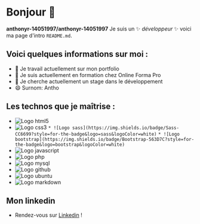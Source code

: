 # Bonjour 👋

**anthonyr-14051997/anthonyr-14051997** Je suis un ✨ _développeur_ ✨ voici ma page d'intro `README.md`.

## Voici quelques informations sur moi :

- 🔭 Je travail actuellement sur mon portfolio
- 🌱 Je suis actuellement en formation chez Online Forma Pro
- 👯 Je cherche actuellement un stage dans le développement
- 😄 Surnom: Antho

## Les technos que je maîtrise :

* ![Logo html5](https://img.shields.io/badge/HTML5-E34F26?style=for-the-badge&logo=html5&logoColor=white)
* ![Logo css3](https://img.shields.io/badge/CSS3-1572B6?style=for-the-badge&logo=css3&logoColor=white)
`* ![Logo sass](https://img.shields.io/badge/Sass-CC6699?style=for-the-badge&logo=sass&logoColor=white)`
`* ![Logo bootstrap](https://img.shields.io/badge/Bootstrap-563D7C?style=for-the-badge&logo=bootstrap&logoColor=white)`
* ![Logo javascript](https://img.shields.io/badge/JavaScript-323330?style=for-the-badge&logo=javascript&logoColor=F7DF1E)
* ![Logo php](https://img.shields.io/badge/PHP-777BB4?style=for-the-badge&logo=php&logoColor=white)
* ![Logo mysql](https://img.shields.io/badge/MySQL-00000F?style=for-the-badge&logo=mysql&logoColor=white)
* ![Logo github](https://img.shields.io/badge/GitHub-100000?style=for-the-badge&logo=github&logoColor=white)
* ![Logo ubuntu](https://img.shields.io/badge/Ubuntu-E95420?style=for-the-badge&logo=ubuntu&logoColor=white)
* ![Logo markdown](https://img.shields.io/badge/Markdown-000000?style=for-the-badge&logo=markdown&logoColor=white)

## Mon linkedin

- Rendez-vous sur [Linkedin](https://www.linkedin.com/in/anthony-ruby-315b3422a/) !

